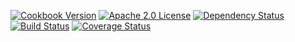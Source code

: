 [![Cookbook Version](https://img.shields.io/cookbook/v/replace_cookbook.svg)](https://supermarket.chef.io/cookbooks/replace_cookbook)
[![Apache 2.0 License](https://img.shields.io/github/license/replace_username/replace_repo.svg)](./LICENSE.txt)
[![Dependency Status](https://img.shields.io/gemnasium/replace_username/replace_repo.svg)](https://gemnasium.com/replace_username/replace_repo)
[![Build Status](https://img.shields.io/travis/replace_username/replace_repo.svg)](https://travis-ci.org/replace_username/replace_repo)
[![Coverage Status](https://img.shields.io/codecov/c/github/replace_username/replace_repo.svg)](https://codecov.io/github/replace_username/replace_repo)
